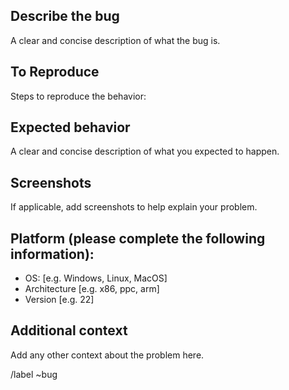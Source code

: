 <!--
SPDX-FileCopyrightText: 2024 Contributors to the HPCToolkit Project

SPDX-License-Identifier: BSD-3-Clause
-->

## Describe the bug
A clear and concise description of what the bug is.

## To Reproduce
Steps to reproduce the behavior:

## Expected behavior
A clear and concise description of what you expected to happen.

## Screenshots
If applicable, add screenshots to help explain your problem.

## Platform (please complete the following information):
 - OS: [e.g. Windows, Linux, MacOS]
 - Architecture [e.g. x86, ppc, arm]
 - Version [e.g. 22]


## Additional context
Add any other context about the problem here.

/label ~bug
